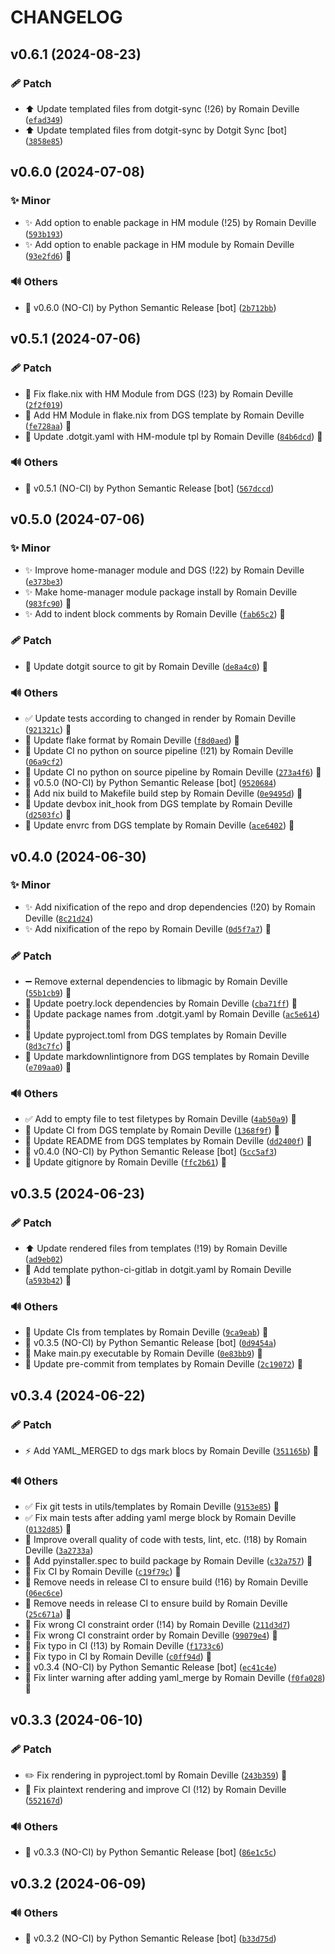 <!-- markdownlint-disable-file -->
# CHANGELOG

## v0.6.1 (2024-08-23)

### 🩹 Patch

  * ⬆️ Update templated files from dotgit-sync (!26) by Romain Deville ([`efad349`](https://framagit.org/rdeville-public/programs/dotgit-sync/-/commit/efad349ecd3ad36df8767d5f8ed6f5d17f2c0ee4))
  * ⬆️ Update templated files from dotgit-sync by Dotgit Sync [bot] ([`3858e85`](https://framagit.org/rdeville-public/programs/dotgit-sync/-/commit/3858e859c8ab5740e613698d1843879392cc8211))

## v0.6.0 (2024-07-08)

### ✨ Minor

  * ✨ Add option to enable package in HM module (!25) by Romain Deville ([`593b193`](https://framagit.org/rdeville-public/programs/dotgit-sync/-/commit/593b19358c20bf06e6deddf29e51dca2f8521cd0))
  * ✨ Add option to enable package in HM module by Romain Deville ([`93e2fd6`](https://framagit.org/rdeville-public/programs/dotgit-sync/-/commit/93e2fd6235729ce22c13134d3ce6ed3e1d26c7ee)) 🔏

### 🔊 Others

  * 🔖 v0.6.0 (NO-CI) by Python Semantic Release [bot] ([`2b712bb`](https://framagit.org/rdeville-public/programs/dotgit-sync/-/commit/2b712bbe5054b4da317bf92cd72be0638d836281))

## v0.5.1 (2024-07-06)

### 🩹 Patch

  * 🐛 Fix flake.nix with HM Module from DGS (!23) by Romain Deville ([`2f2f019`](https://framagit.org/rdeville-public/programs/dotgit-sync/-/commit/2f2f019194f137dc1660a1e7d32668c36d669b32))
  * 🐛 Add HM Module in flake.nix from DGS template by Romain Deville ([`fe728aa`](https://framagit.org/rdeville-public/programs/dotgit-sync/-/commit/fe728aac9043e2359113dd03dde6605598361f84)) 🔏
  * 🔧 Update .dotgit.yaml with HM-module tpl by Romain Deville ([`84b6dcd`](https://framagit.org/rdeville-public/programs/dotgit-sync/-/commit/84b6dcd7658d6df268c528ff35e1498bc8f33796)) 🔏

### 🔊 Others

  * 🔖 v0.5.1 (NO-CI) by Python Semantic Release [bot] ([`567dccd`](https://framagit.org/rdeville-public/programs/dotgit-sync/-/commit/567dccda68de8bc79bd6961020247c22e592404f))

## v0.5.0 (2024-07-06)

### ✨ Minor

  * ✨ Improve home-manager module and DGS (!22) by Romain Deville ([`e373be3`](https://framagit.org/rdeville-public/programs/dotgit-sync/-/commit/e373be38b8b92c8386a687fe6503306ed10b1dfa))
  * ✨ Make home-manager module package install by Romain Deville ([`983fc90`](https://framagit.org/rdeville-public/programs/dotgit-sync/-/commit/983fc90872980409748a75553e4031b36fb227ba)) 🔏
  * ✨ Add to indent block comments by Romain Deville ([`fab65c2`](https://framagit.org/rdeville-public/programs/dotgit-sync/-/commit/fab65c27126ad74c74c52a97015b48644a097a95)) 🔏

### 🩹 Patch

  * 🔧 Update dotgit source to git by Romain Deville ([`de8a4c0`](https://framagit.org/rdeville-public/programs/dotgit-sync/-/commit/de8a4c0b816ad262430c518a081ee3ab996f2894)) 🔏

### 🔊 Others

  * ✅ Update tests according to changed in render by Romain Deville ([`921321c`](https://framagit.org/rdeville-public/programs/dotgit-sync/-/commit/921321c32c8966090e3927193c568fcf45bbfc27)) 🔏
  * 🎨 Update flake format by Romain Deville ([`f8d0aed`](https://framagit.org/rdeville-public/programs/dotgit-sync/-/commit/f8d0aeddbb16e2f1c897634f9feaa98c229e6a64)) 🔏
  * 💚 Update CI no python on source pipeline (!21) by Romain Deville ([`06a9cf2`](https://framagit.org/rdeville-public/programs/dotgit-sync/-/commit/06a9cf26c873b4ca5415d8925c71df7a39ca5726))
  * 💚 Update CI no python on source pipeline by Romain Deville ([`273a4f6`](https://framagit.org/rdeville-public/programs/dotgit-sync/-/commit/273a4f61a735ee9fb6d65522f8c87ac19eaeb874)) 🔏
  * 🔖 v0.5.0 (NO-CI) by Python Semantic Release [bot] ([`9520684`](https://framagit.org/rdeville-public/programs/dotgit-sync/-/commit/9520684df98f28fcc73dba14cf492851c6b83e94))
  * 🔨 Add nix build to Makefile build step by Romain Deville ([`0e9495d`](https://framagit.org/rdeville-public/programs/dotgit-sync/-/commit/0e9495da0191d8ff73bcfee887b9222c4500abbb)) 🔏
  * 🔨 Update devbox init_hook from DGS template by Romain Deville ([`d2503fc`](https://framagit.org/rdeville-public/programs/dotgit-sync/-/commit/d2503fcb721cd5f2428a1f82247d977a1599439e)) 🔏
  * 🔨 Update envrc from DGS template by Romain Deville ([`ace6402`](https://framagit.org/rdeville-public/programs/dotgit-sync/-/commit/ace6402dd78d8d6c72807259e5bc2a70fe54fed0)) 🔏

## v0.4.0 (2024-06-30)

### ✨ Minor

  * ✨ Add nixification of the repo and drop dependencies (!20) by Romain Deville ([`8c21d24`](https://framagit.org/rdeville-public/programs/dotgit-sync/-/commit/8c21d24816e30d4f1e739c280cf0cf6a6a063fb8))
  * ✨ Add nixification of the repo by Romain Deville ([`0d5f7a7`](https://framagit.org/rdeville-public/programs/dotgit-sync/-/commit/0d5f7a7ec13ffa165a337baba132f76a944e44bc)) 🔏

### 🩹 Patch

  * ➖ Remove external dependencies to libmagic by Romain Deville ([`55b1cb9`](https://framagit.org/rdeville-public/programs/dotgit-sync/-/commit/55b1cb9d897f0f9c0db7c3d890fdfffa76d4d7b3)) 🔏
  * 📌 Update poetry.lock dependencies by Romain Deville ([`cba71ff`](https://framagit.org/rdeville-public/programs/dotgit-sync/-/commit/cba71ff4468439c916cb850ebf160ee455154de1)) 🔏
  * 🔧 Update package names from .dotgit.yaml by Romain Deville ([`ac5e614`](https://framagit.org/rdeville-public/programs/dotgit-sync/-/commit/ac5e61417e4f6c74802be2c300a9288ae0f33933)) 🔏
  * 🔧 Update pyproject.toml from DGS templates by Romain Deville ([`8d3c7fc`](https://framagit.org/rdeville-public/programs/dotgit-sync/-/commit/8d3c7fc72cb1a82bc6891748fe1a4394cfb51342)) 🔏
  * 🔧 Update markdownlintignore from DGS templates by Romain Deville ([`e709aa0`](https://framagit.org/rdeville-public/programs/dotgit-sync/-/commit/e709aa050516eecd891dceebd9a319bf0084b75b)) 🔏

### 🔊 Others

  * ✅ Add to empty file to test filetypes by Romain Deville ([`4ab50a9`](https://framagit.org/rdeville-public/programs/dotgit-sync/-/commit/4ab50a9f4c170f509b18a2025bff2e065f7c4a1c)) 🔏
  * 💚 Update CI from DGS template by Romain Deville ([`1368f9f`](https://framagit.org/rdeville-public/programs/dotgit-sync/-/commit/1368f9ff95d44bf5c90b698542c758e2f776cafd)) 🔏
  * 📝 Update README from DGS templates by Romain Deville ([`dd2400f`](https://framagit.org/rdeville-public/programs/dotgit-sync/-/commit/dd2400fbb15cdbf84082f7c917f27358988700af)) 🔏
  * 🔖 v0.4.0 (NO-CI) by Python Semantic Release [bot] ([`5cc5af3`](https://framagit.org/rdeville-public/programs/dotgit-sync/-/commit/5cc5af3c0992124e6e71f3c565879d79d44bac23))
  * 🙈 Update gitignore by Romain Deville ([`ffc2b61`](https://framagit.org/rdeville-public/programs/dotgit-sync/-/commit/ffc2b61e7bad87265cbad9d42605568080a1462e)) 🔏

## v0.3.5 (2024-06-23)

### 🩹 Patch

  * ⬆️ Update rendered files from templates (!19) by Romain Deville ([`ad9eb02`](https://framagit.org/rdeville-public/programs/dotgit-sync/-/commit/ad9eb023c4319893097bea2fb8e1bc18bf506986))
  * 🔧 Add template python-ci-gitlab in dotgit.yaml by Romain Deville ([`a593b42`](https://framagit.org/rdeville-public/programs/dotgit-sync/-/commit/a593b4218f5cb7af50f9314f44352ca7b8a754aa)) 🔏

### 🔊 Others

  * 💚 Update CIs from templates by Romain Deville ([`9ca9eab`](https://framagit.org/rdeville-public/programs/dotgit-sync/-/commit/9ca9eab84a5c48d6baaca13e598fc9a9186f9c04)) 🔏
  * 🔖 v0.3.5 (NO-CI) by Python Semantic Release [bot] ([`0d9454a`](https://framagit.org/rdeville-public/programs/dotgit-sync/-/commit/0d9454a218fb1a1fa41b5a7b51d35819d1c7ed41))
  * 🔨 Make main.py executable by Romain Deville ([`0e83bb9`](https://framagit.org/rdeville-public/programs/dotgit-sync/-/commit/0e83bb99873f4fbbd62d254adbcbfc36bba80178)) 🔏
  * 🔨 Update pre-commit from templates by Romain Deville ([`2c19072`](https://framagit.org/rdeville-public/programs/dotgit-sync/-/commit/2c19072c8366411d32d3eb3b2d9b6f6c7ebf71f1)) 🔏

## v0.3.4 (2024-06-22)

### 🩹 Patch

  * ⚡️ Add YAML_MERGED to dgs mark blocs by Romain Deville ([`351165b`](https://framagit.org/rdeville-public/programs/dotgit-sync/-/commit/351165b048ab6016e5c410af7c1fad17f8fdbe07)) 🔏

### 🔊 Others

  * ✅ Fix git tests in utils/templates by Romain Deville ([`9153e85`](https://framagit.org/rdeville-public/programs/dotgit-sync/-/commit/9153e859d814ad088ba9e8bb8909e40a2f188fd7)) 🔏
  * ✅ Fix main tests after adding yaml merge block by Romain Deville ([`0132d85`](https://framagit.org/rdeville-public/programs/dotgit-sync/-/commit/0132d85385191ff5a159d32ee6661e817207af97)) 🔏
  * 🎨 Improve overall quality of code with tests, lint, etc. (!18) by Romain Deville ([`3a2733a`](https://framagit.org/rdeville-public/programs/dotgit-sync/-/commit/3a2733a9d3333bb7705a4e5ff49c9e2c83fedc3b))
  * 👷 Add pyinstaller.spec to build package by Romain Deville ([`c32a757`](https://framagit.org/rdeville-public/programs/dotgit-sync/-/commit/c32a757516a52c53a1706f38441dc7479f4b6072)) 🔏
  * 💚 Fix CI by Romain Deville ([`c19f79c`](https://framagit.org/rdeville-public/programs/dotgit-sync/-/commit/c19f79c19baaff32314158c3653010b186a1fb2e)) 🔏
  * 💚 Remove needs in release CI to ensure build (!16) by Romain Deville ([`06ec6ce`](https://framagit.org/rdeville-public/programs/dotgit-sync/-/commit/06ec6ce0c22a9e13e0f5d7a9d0169595955dd1d3))
  * 💚 Remove needs in release CI to ensure build by Romain Deville ([`25c671a`](https://framagit.org/rdeville-public/programs/dotgit-sync/-/commit/25c671afe3ec0d9a8ffd34ddef901708e1f2e1fe)) 🔏
  * 💚 Fix wrong CI constraint order (!14) by Romain Deville ([`211d3d7`](https://framagit.org/rdeville-public/programs/dotgit-sync/-/commit/211d3d7471f40770d6fafa884cbb74d77c9dcfcd))
  * 💚 Fix wrong CI constraint order by Romain Deville ([`99079e4`](https://framagit.org/rdeville-public/programs/dotgit-sync/-/commit/99079e4b0dc5d9bdf02c035c255e329183254034)) 🔏
  * 💚 Fix typo in CI (!13) by Romain Deville ([`f1733c6`](https://framagit.org/rdeville-public/programs/dotgit-sync/-/commit/f1733c6af17f08993b3173d5b23c9828428d3378))
  * 💚 Fix typo in CI by Romain Deville ([`c0ff94d`](https://framagit.org/rdeville-public/programs/dotgit-sync/-/commit/c0ff94d83cb31a92993a8fef115deb6914e8b975)) 🔏
  * 🔖 v0.3.4 (NO-CI) by Python Semantic Release [bot] ([`ec41c4e`](https://framagit.org/rdeville-public/programs/dotgit-sync/-/commit/ec41c4ec751a0e1ec82f4e9ef7401bfabdfdd041))
  * 🚨 Fix linter warning after adding yaml_merge by Romain Deville ([`f0fa028`](https://framagit.org/rdeville-public/programs/dotgit-sync/-/commit/f0fa0281c94a655b501d24372e5591a44dd92512)) 🔏

## v0.3.3 (2024-06-10)

### 🩹 Patch

  * ✏️ Fix rendering in pyproject.toml by Romain Deville ([`243b359`](https://framagit.org/rdeville-public/programs/dotgit-sync/-/commit/243b359c2cfaa5fe8e9ea5030d06ba9cc94c604d)) 🔏
  * 🐛 Fix plaintext rendering and improve CI (!12) by Romain Deville ([`552167d`](https://framagit.org/rdeville-public/programs/dotgit-sync/-/commit/552167df1b3b531f01b2c06c42b8c2bbe05ead5c))

### 🔊 Others

  * 🔖 v0.3.3 (NO-CI) by Python Semantic Release [bot] ([`86e1c5c`](https://framagit.org/rdeville-public/programs/dotgit-sync/-/commit/86e1c5c633805d96094d6d03232b472f162f985b))

## v0.3.2 (2024-06-09)

### 🔊 Others

  * 🔖 v0.3.2 (NO-CI) by Python Semantic Release [bot] ([`b33d75d`](https://framagit.org/rdeville-public/programs/dotgit-sync/-/commit/b33d75d2453afbcf96ad1133da8edb09e45d3bef))
